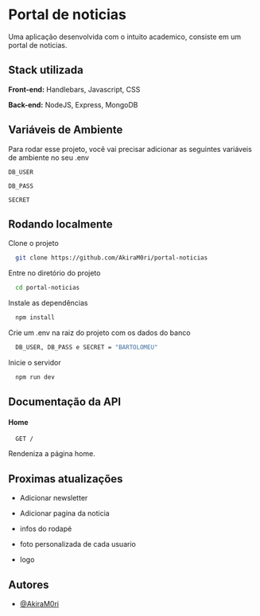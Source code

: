 
# Portal de noticias

Uma aplicação desenvolvida com o intuito academico, consiste em um portal de noticias.



## Stack utilizada

**Front-end:** Handlebars, Javascript, CSS

**Back-end:** NodeJS, Express, MongoDB


## Variáveis de Ambiente

Para rodar esse projeto, você vai precisar adicionar as seguintes variáveis de ambiente no seu .env

`DB_USER`

`DB_PASS`

`SECRET`


## Rodando localmente

Clone o projeto

```bash
  git clone https://github.com/AkiraM0ri/portal-noticias
```

Entre no diretório do projeto

```bash
  cd portal-noticias
```

Instale as dependências

```bash
  npm install
```

Crie um .env na raiz do projeto com os dados do banco

```bash
  DB_USER, DB_PASS e SECRET = "BARTOLOMEU"
```

Inicie o servidor

```bash
  npm run dev
```


## Documentação da API

#### Home

```http
  GET /
```

Rendeniza a página home.



## Proximas atualizações

- Adicionar newsletter

- Adicionar pagina da noticia

- infos do rodapé

- foto personalizada de cada usuario

- logo

## Autores

- [@AkiraM0ri](https://www.github.com/AkiraM0ri)

